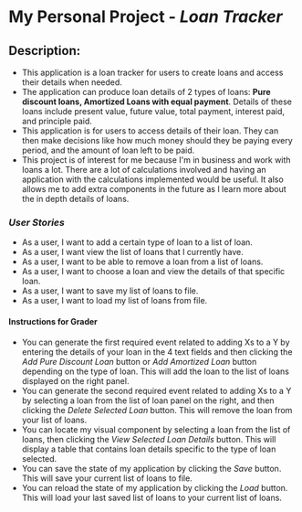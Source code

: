 # My Personal Project - *Loan Tracker*

## Description:
- This application is a loan tracker for users to create loans and access their details when needed.
- The application can produce loan details of 2 types of loans: 
  **Pure discount loans, Amortized Loans with equal payment**. 
  Details of these loans include present value, future value, total payment, interest paid, and principle paid. 
- This application is for users to access details of their loan. They can then 
  make decisions like how much money should they be paying every period, and the amount of loan left to be paid.
- This project is of interest for me because I'm in business and work with loans a lot.
  There are a lot of calculations involved and having an application with the calculations implemented would be useful.
  It also allows me to add extra components in the future as I learn more about the in depth details of loans.

### *User Stories*
- As a user, I want to add a certain type of loan to a list of loan.
- As a user, I want view the list of loans that I currently have.
- As a user, I want to be able to remove a loan from a list of loans.
- As a user, I want to choose a loan and view the details of that specific loan. 
- As a user, I want to save my list of loans to file.
- As a user, I want to load my list of loans from file.

#### Instructions for Grader
- You can generate the first required event related to adding Xs to a Y by entering the details of your loan
in the 4 text fields and then clicking the *Add Pure Discount Loan* button or *Add Amortized Loan* button
depending on the type of loan. This will add the loan to the list of loans displayed on the right panel.
- You can generate the second required event related to adding Xs to a Y by selecting a loan from the 
list of loan panel on the right, and then clicking the *Delete Selected Loan* button. This will remove 
the loan from your list of loans.
- You can locate my visual component by selecting a loan from the list of loans, then clicking the
*View Selected Loan Details* button. This will display a table that contains loan details specific 
to the type of loan selected. 
- You can save the state of my application by clicking the *Save* button. This will save your current
list of loans to file.
- You can reload the state of my application by clicking the *Load* button. This will load your last 
saved list of loans to your current list of loans.
 

    
  